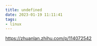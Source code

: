 ```yaml
---
title: undefined
date: 2023-01-19 11:11:41
tags:
- linux
---
```


https://zhuanlan.zhihu.com/p/114072542